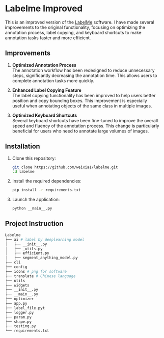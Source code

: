 # Labelme Improved

This is an improved version of the [LabelMe](https://github.com/wkentaro/labelme) software. I have made several improvements to the original functionality, focusing on optimizing the annotation process, label copying, and keyboard shortcuts to make annotation tasks faster and more efficient.

## Improvements

1. **Optimized Annotation Process**  
   The annotation workflow has been redesigned to reduce unnecessary steps, significantly decreasing the annotation time. This allows users to complete annotation tasks more quickly.

2. **Enhanced Label Copying Feature**  
   The label copying functionality has been improved to help users better position and copy bounding boxes. This improvement is especially useful when annotating objects of the same class in multiple images.

3. **Optimized Keyboard Shortcuts**  
   Several keyboard shortcuts have been fine-tuned to improve the overall speed and fluency of the annotation process. This change is particularly beneficial for users who need to annotate large volumes of images.

## Installation

1. Clone this repository:
   ```bash
   git clone https://github.com/weixia1/labelme.git
   cd labelme
2. Install the required dependencies:
   ```bash
   pip install -r requirements.txt
4. Launch the application:
   ```bash
   python __main__.py

## Project Instruction
```bash
Labelme
├── ai # label by deeplearning model
│   ├── __init__.py
│   ├── _utils.py
│   ├── efficient.py
│   ├── segment_anything_model.py
├── cli 
├── config
├── icons # png for software
├── translate # Chinese language
├── utils 
├── widgets
├── __init__.py
├── __main__.py
├── optimizer
├── app.py
├── label_file.pyt
├── logger.py
├── param.py
├── shape.py
├── testing.py
└── requirements.txt
```
